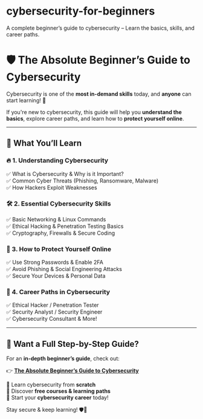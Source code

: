 # cybersecurity-for-beginners
A complete beginner’s guide to cybersecurity – Learn the basics, skills, and career paths.

# 🛡️ The Absolute Beginner’s Guide to Cybersecurity  

Cybersecurity is one of the **most in-demand skills** today, and **anyone** can start learning! 🚀  

If you're new to cybersecurity, this guide will help you **understand the basics**, explore career paths, and learn how to **protect yourself online**.  

---

## 🔹 What You’ll Learn  

### 🔥 1. Understanding Cybersecurity  
✅ What is Cybersecurity & Why is it Important?  
✅ Common Cyber Threats (Phishing, Ransomware, Malware)  
✅ How Hackers Exploit Weaknesses  

### 🛠️ 2. Essential Cybersecurity Skills  
✅ Basic Networking & Linux Commands  
✅ Ethical Hacking & Penetration Testing Basics  
✅ Cryptography, Firewalls & Secure Coding  

### 🔐 3. How to Protect Yourself Online  
✅ Use Strong Passwords & Enable 2FA  
✅ Avoid Phishing & Social Engineering Attacks  
✅ Secure Your Devices & Personal Data  

### 🚀 4. Career Paths in Cybersecurity  
✅ Ethical Hacker / Penetration Tester  
✅ Security Analyst / Security Engineer  
✅ Cybersecurity Consultant & More!  

---

## 📌 Want a Full Step-by-Step Guide?  

For an **in-depth beginner’s guide**, check out:  

👉 **[The Absolute Beginner’s Guide to Cybersecurity](https://theguidingboy.com/the-absolute-beginners-guide-to-cybersecurity/)**  

🔹 Learn cybersecurity from **scratch**  
🔹 Discover **free courses & learning paths**  
🔹 Start your **cybersecurity career** today!  

Stay secure & keep learning! 🛡️🚀  
